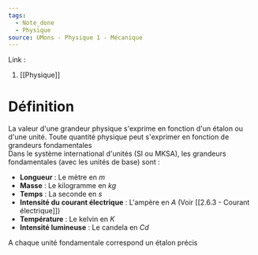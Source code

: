 ```yaml
---
tags:
  - Note_done
  - Physique
source: UMons - Physique 1 - Mécanique
---
```


Link :
1. [[Physique]]

# Définition
La valeur d'une grandeur physique s'exprime en fonction d'un étalon ou d'une unité. Toute quantité physique peut s'exprimer en fonction de grandeurs fondamentales
\
Dans le système international d'unités (SI ou MKSA), les grandeurs fondamentales (avec les unités de base) sont :
- **Longueur** : Le mètre en $m$
- **Masse** : Le kilogramme en $kg$ 
- **Temps** : La seconde en $s$ 
- **Intensité du courant électrique** : L'ampère en $A$ 
(Voir [[2.6.3 - Courant électrique]])
- **Température** : Le kelvin en $K$ 
- **Intensité lumineuse** : Le candela en $Cd$ 

A chaque unité fondamentale correspond un étalon précis